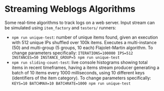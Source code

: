 # Streaming Weblogs Algorithms

Some real-time algorithms to track logs on a web server.
Input stream can be simulated using `item_factory` and `testers/` runners:
- `npm run unique-test`: number of unique items found, 
given an execution with 512 unique IPs shuffled over 100k items. Executes a multi-instance (50) and multi-group (5 groups, 10 each) Flajolet-Martin algorithm.
To change parameters specifically: `ITERATIONS=100000 IPS=512 INSTANCES=50 INSTANCE_GROUP=5 npm run unique-test`
- `npm run sliding-count-test`: live console histograms showing total items in recent timeframes, 
having a items stream producer generating a batch of 10 items every 1000 milliseconds, using 10 different keys (identifiers of the item category).
To change parameters specifically: `KEYS=10 BATCHMAX=10 BATCHRATE=1000 npm run unique-test`
